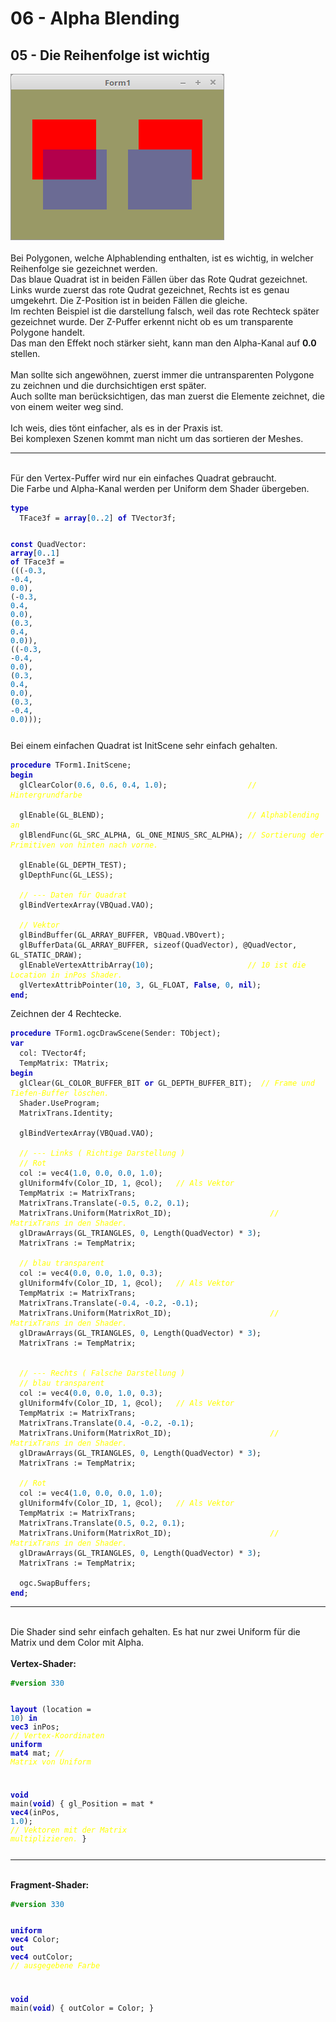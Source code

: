 <!DOCTYPE html>
<html>
    <b><h1>06 - Alpha Blending</h1></b>
    <b><h2>05 - Die Reihenfolge ist wichtig</h2></b>
<img src="image.png" alt="Selfhtml"><br><br>
Bei Polygonen, welche Alphablending enthalten, ist es wichtig, in welcher Reihenfolge sie gezeichnet werden.<br>
Das blaue Quadrat ist in beiden Fällen über das Rote Qudrat gezeichnet.<br>
Links wurde zuerst das rote Qudrat gezeichnet, Rechts ist es genau umgekehrt. Die Z-Position ist in beiden Fällen die gleiche.<br>
Im rechten Beispiel ist die darstellung falsch, weil das rote Rechteck später gezeichnet wurde. Der Z-Puffer erkennt nicht ob es um transparente Polygone handelt.<br>
Das man den Effekt noch stärker sieht, kann man den Alpha-Kanal auf <b>0.0</b> stellen.<br>
<br>
Man sollte sich angewöhnen, zuerst immer die untransparenten Polygone zu zeichnen und die durchsichtigen erst später.<br>
Auch sollte man berücksichtigen, das man zuerst die Elemente zeichnet, die von einem weiter weg sind.<br>
<br>
Ich weis, dies tönt einfacher, als es in der Praxis ist.<br>
Bei komplexen Szenen kommt man nicht um das sortieren der Meshes.<br>
<hr><br>
Für den Vertex-Puffer wird nur ein einfaches Quadrat gebraucht.<br>
Die Farbe und Alpha-Kanal werden per Uniform dem Shader übergeben.<br>
<pre><code><b><font color="0000BB">type</font></b>
  TFace3f = <b><font color="0000BB">array</font></b>[<font color="#0077BB">0</font>..<font color="#0077BB">2</font>] <b><font color="0000BB">of</font></b> TVector3f;

<b><font color="0000BB">const</font></b>
  QuadVector: <b><font color="0000BB">array</font></b>[<font color="#0077BB">0</font>..<font color="#0077BB">1</font>] <b><font color="0000BB">of</font></b> TFace3f =
    (((-<font color="#0077BB">0</font>.<font color="#0077BB">3</font>, -<font color="#0077BB">0</font>.<font color="#0077BB">4</font>, <font color="#0077BB">0</font>.<font color="#0077BB">0</font>), (-<font color="#0077BB">0</font>.<font color="#0077BB">3</font>, <font color="#0077BB">0</font>.<font color="#0077BB">4</font>, <font color="#0077BB">0</font>.<font color="#0077BB">0</font>), (<font color="#0077BB">0</font>.<font color="#0077BB">3</font>, <font color="#0077BB">0</font>.<font color="#0077BB">4</font>, <font color="#0077BB">0</font>.<font color="#0077BB">0</font>)),
    ((-<font color="#0077BB">0</font>.<font color="#0077BB">3</font>, -<font color="#0077BB">0</font>.<font color="#0077BB">4</font>, <font color="#0077BB">0</font>.<font color="#0077BB">0</font>), (<font color="#0077BB">0</font>.<font color="#0077BB">3</font>, <font color="#0077BB">0</font>.<font color="#0077BB">4</font>, <font color="#0077BB">0</font>.<font color="#0077BB">0</font>), (<font color="#0077BB">0</font>.<font color="#0077BB">3</font>, -<font color="#0077BB">0</font>.<font color="#0077BB">4</font>, <font color="#0077BB">0</font>.<font color="#0077BB">0</font>)));</pre></code>
Bei einem einfachen Quadrat ist InitScene sehr einfach gehalten.<br>
<pre><code><b><font color="0000BB">procedure</font></b> TForm1.InitScene;
<b><font color="0000BB">begin</font></b>
  glClearColor(<font color="#0077BB">0</font>.<font color="#0077BB">6</font>, <font color="#0077BB">0</font>.<font color="#0077BB">6</font>, <font color="#0077BB">0</font>.<font color="#0077BB">4</font>, <font color="#0077BB">1</font>.<font color="#0077BB">0</font>);                  <i><font color="#FFFF00">// Hintergrundfarbe</font></i>

  glEnable(GL_BLEND);                                <i><font color="#FFFF00">// Alphablending an</font></i>
  glBlendFunc(GL_SRC_ALPHA, GL_ONE_MINUS_SRC_ALPHA); <i><font color="#FFFF00">// Sortierung der Primitiven von hinten nach vorne.</font></i>

  glEnable(GL_DEPTH_TEST);
  glDepthFunc(GL_LESS);

  <i><font color="#FFFF00">// --- Daten für Quadrat</font></i>
  glBindVertexArray(VBQuad.VAO);

  <i><font color="#FFFF00">// Vektor</font></i>
  glBindBuffer(GL_ARRAY_BUFFER, VBQuad.VBOvert);
  glBufferData(GL_ARRAY_BUFFER, sizeof(QuadVector), @QuadVector, GL_STATIC_DRAW);
  glEnableVertexAttribArray(<font color="#0077BB">10</font>);                     <i><font color="#FFFF00">// 10 ist die Location in inPos Shader.</font></i>
  glVertexAttribPointer(<font color="#0077BB">10</font>, <font color="#0077BB">3</font>, GL_FLOAT, <b><font color="0000BB">False</font></b>, <font color="#0077BB">0</font>, <b><font color="0000BB">nil</font></b>);
<b><font color="0000BB">end</font></b>;</pre></code>
Zeichnen der 4 Rechtecke.<br>
<pre><code><b><font color="0000BB">procedure</font></b> TForm1.ogcDrawScene(Sender: TObject);
<b><font color="0000BB">var</font></b>
  col: TVector4f;
  TempMatrix: TMatrix;
<b><font color="0000BB">begin</font></b>
  glClear(GL_COLOR_BUFFER_BIT <b><font color="0000BB">or</font></b> GL_DEPTH_BUFFER_BIT);  <i><font color="#FFFF00">// Frame und Tiefen-Buffer löschen.</font></i>
  Shader.UseProgram;
  MatrixTrans.Identity;

  glBindVertexArray(VBQuad.VAO);

  <i><font color="#FFFF00">// --- Links ( Richtige Darstellung )</font></i>
  <i><font color="#FFFF00">// Rot</font></i>
  col := vec4(<font color="#0077BB">1</font>.<font color="#0077BB">0</font>, <font color="#0077BB">0</font>.<font color="#0077BB">0</font>, <font color="#0077BB">0</font>.<font color="#0077BB">0</font>, <font color="#0077BB">1</font>.<font color="#0077BB">0</font>);
  glUniform4fv(Color_ID, <font color="#0077BB">1</font>, @col);   <i><font color="#FFFF00">// Als Vektor</font></i>
  TempMatrix := MatrixTrans;
  MatrixTrans.Translate(-<font color="#0077BB">0</font>.<font color="#0077BB">5</font>, <font color="#0077BB">0</font>.<font color="#0077BB">2</font>, <font color="#0077BB">0</font>.<font color="#0077BB">1</font>);
  MatrixTrans.Uniform(MatrixRot_ID);                      <i><font color="#FFFF00">// MatrixTrans in den Shader.</font></i>
  glDrawArrays(GL_TRIANGLES, <font color="#0077BB">0</font>, Length(QuadVector) * <font color="#0077BB">3</font>);
  MatrixTrans := TempMatrix;

  <i><font color="#FFFF00">// blau transparent</font></i>
  col := vec4(<font color="#0077BB">0</font>.<font color="#0077BB">0</font>, <font color="#0077BB">0</font>.<font color="#0077BB">0</font>, <font color="#0077BB">1</font>.<font color="#0077BB">0</font>, <font color="#0077BB">0</font>.<font color="#0077BB">3</font>);
  glUniform4fv(Color_ID, <font color="#0077BB">1</font>, @col);   <i><font color="#FFFF00">// Als Vektor</font></i>
  TempMatrix := MatrixTrans;
  MatrixTrans.Translate(-<font color="#0077BB">0</font>.<font color="#0077BB">4</font>, -<font color="#0077BB">0</font>.<font color="#0077BB">2</font>, -<font color="#0077BB">0</font>.<font color="#0077BB">1</font>);
  MatrixTrans.Uniform(MatrixRot_ID);                      <i><font color="#FFFF00">// MatrixTrans in den Shader.</font></i>
  glDrawArrays(GL_TRIANGLES, <font color="#0077BB">0</font>, Length(QuadVector) * <font color="#0077BB">3</font>);
  MatrixTrans := TempMatrix;


  <i><font color="#FFFF00">// --- Rechts ( Falsche Darstellung )</font></i>
  <i><font color="#FFFF00">// blau transparent</font></i>
  col := vec4(<font color="#0077BB">0</font>.<font color="#0077BB">0</font>, <font color="#0077BB">0</font>.<font color="#0077BB">0</font>, <font color="#0077BB">1</font>.<font color="#0077BB">0</font>, <font color="#0077BB">0</font>.<font color="#0077BB">3</font>);
  glUniform4fv(Color_ID, <font color="#0077BB">1</font>, @col);   <i><font color="#FFFF00">// Als Vektor</font></i>
  TempMatrix := MatrixTrans;
  MatrixTrans.Translate(<font color="#0077BB">0</font>.<font color="#0077BB">4</font>, -<font color="#0077BB">0</font>.<font color="#0077BB">2</font>, -<font color="#0077BB">0</font>.<font color="#0077BB">1</font>);
  MatrixTrans.Uniform(MatrixRot_ID);                      <i><font color="#FFFF00">// MatrixTrans in den Shader.</font></i>
  glDrawArrays(GL_TRIANGLES, <font color="#0077BB">0</font>, Length(QuadVector) * <font color="#0077BB">3</font>);
  MatrixTrans := TempMatrix;

  <i><font color="#FFFF00">// Rot</font></i>
  col := vec4(<font color="#0077BB">1</font>.<font color="#0077BB">0</font>, <font color="#0077BB">0</font>.<font color="#0077BB">0</font>, <font color="#0077BB">0</font>.<font color="#0077BB">0</font>, <font color="#0077BB">1</font>.<font color="#0077BB">0</font>);
  glUniform4fv(Color_ID, <font color="#0077BB">1</font>, @col);   <i><font color="#FFFF00">// Als Vektor</font></i>
  TempMatrix := MatrixTrans;
  MatrixTrans.Translate(<font color="#0077BB">0</font>.<font color="#0077BB">5</font>, <font color="#0077BB">0</font>.<font color="#0077BB">2</font>, <font color="#0077BB">0</font>.<font color="#0077BB">1</font>);
  MatrixTrans.Uniform(MatrixRot_ID);                      <i><font color="#FFFF00">// MatrixTrans in den Shader.</font></i>
  glDrawArrays(GL_TRIANGLES, <font color="#0077BB">0</font>, Length(QuadVector) * <font color="#0077BB">3</font>);
  MatrixTrans := TempMatrix;

  ogc.SwapBuffers;
<b><font color="0000BB">end</font></b>;</pre></code>
<hr><br>
Die Shader sind sehr einfach gehalten. Es hat nur zwei Uniform für die Matrix und dem Color mit Alpha.<br>
<br>
<b>Vertex-Shader:</b><br>
<pre><code><b><font color="#008800">#version</font></b> <font color="#0077BB">330</font>

<b><font color="0000BB">layout</font></b> (location = <font color="#0077BB">10</font>) <b><font color="0000BB">in</font></b> <b><font color="0000BB">vec3</font></b> inPos;    <i><font color="#FFFF00">// Vertex-Koordinaten</font></i>
<b><font color="0000BB">uniform</font></b> <b><font color="0000BB">mat4</font></b> mat;                        <i><font color="#FFFF00">// Matrix von Uniform</font></i>

<b><font color="0000BB">void</font></b> main(<b><font color="0000BB">void</font></b>)
{
  gl_Position = mat * <b><font color="0000BB">vec4</font></b>(inPos, <font color="#0077BB">1</font>.<font color="#0077BB">0</font>);  <i><font color="#FFFF00">// Vektoren mit der Matrix multiplizieren.</font></i>
}
</pre></code>
<hr><br>
<b>Fragment-Shader:</b><br>
<pre><code><b><font color="#008800">#version</font></b> <font color="#0077BB">330</font>

<b><font color="0000BB">uniform</font></b> <b><font color="0000BB">vec4</font></b> Color;
<b><font color="0000BB">out</font></b> <b><font color="0000BB">vec4</font></b> outColor;   <i><font color="#FFFF00">// ausgegebene Farbe</font></i>

<b><font color="0000BB">void</font></b> main(<b><font color="0000BB">void</font></b>)
{
  outColor = Color;
}
</pre></code>

</html>
